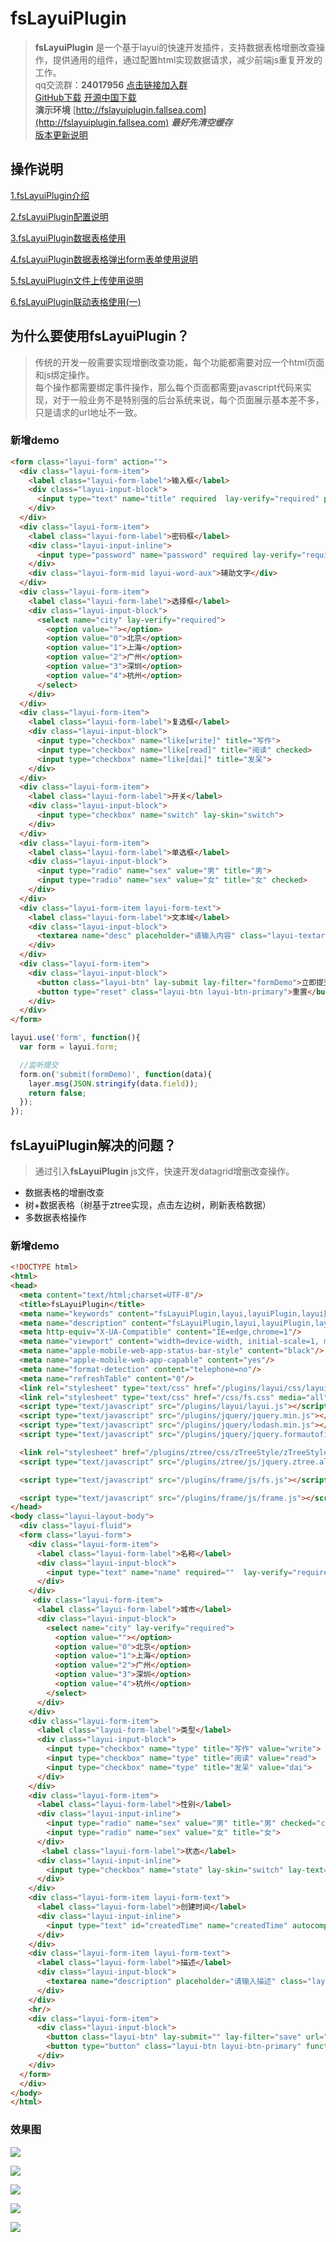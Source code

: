 # fsLayuiPlugin

> **fsLayuiPlugin** 是一个基于layui的快速开发插件，支持数据表格增删改查操作，提供通用的组件，通过配置html实现数据请求，减少前端js重复开发的工作。  
qq交流群：**24017956** [点击链接加入群](https://jq.qq.com/?_wv=1027&k=5uImi0a)  
> [GitHub下载](https://github.com/fallsea/fsLayuiPlugin)   [开源中国下载](https://gitee.com/fallsea/fsLayuiPlugin)  
> **演示环境** [http://fslayuiplugin.fallsea.com](http://fslayuiplugin.fallsea.com) ***最好先清空缓存***  
> [版本更新说明](https://github.com/fallsea/fsLayuiPlugin/releases)

## 操作说明

[1.fsLayuiPlugin介绍](http://www.itcto.cn/layui/fsLayuiPlugin%E4%BB%8B%E7%BB%8D/)  

[2.fsLayuiPlugin配置说明](http://www.itcto.cn/layui/fsLayuiPlugin%E9%85%8D%E7%BD%AE%E8%AF%B4%E6%98%8E/)  

[3.fsLayuiPlugin数据表格使用](http://www.itcto.cn/layui/fsLayuiPlugin%E6%95%B0%E6%8D%AE%E8%A1%A8%E6%A0%BC%E4%BD%BF%E7%94%A8/)  

[4.fsLayuiPlugin数据表格弹出form表单使用说明](http://www.itcto.cn/layui/fsLayuiPlugin%E6%95%B0%E6%8D%AE%E8%A1%A8%E6%A0%BC%E5%BC%B9%E5%87%BAform%E8%A1%A8%E5%8D%95%E8%AF%B4%E6%98%8E/)  

[5.fsLayuiPlugin文件上传使用说明](http://www.itcto.cn/layui/fsLayuiPlugin%E9%99%84%E4%BB%B6%E4%B8%8A%E4%BC%A0%E4%BD%BF%E7%94%A8%E8%AF%B4%E6%98%8E/)  

[6.fsLayuiPlugin联动表格使用(一)](http://www.itcto.cn/layui/linkageDatagrid/)  


## 为什么要使用fsLayuiPlugin？

> 传统的开发一般需要实现增删改查功能，每个功能都需要对应一个html页面和js绑定操作。  
> 每个操作都需要绑定事件操作，那么每个页面都需要javascript代码来实现，对于一般业务不是特别强的后台系统来说，每个页面展示基本差不多，只是请求的url地址不一致。


### 新增demo

```html
<form class="layui-form" action="">
  <div class="layui-form-item">
    <label class="layui-form-label">输入框</label>
    <div class="layui-input-block">
      <input type="text" name="title" required  lay-verify="required" placeholder="请输入标题" autocomplete="off" class="layui-input">
    </div>
  </div>
  <div class="layui-form-item">
    <label class="layui-form-label">密码框</label>
    <div class="layui-input-inline">
      <input type="password" name="password" required lay-verify="required" placeholder="请输入密码" autocomplete="off" class="layui-input">
    </div>
    <div class="layui-form-mid layui-word-aux">辅助文字</div>
  </div>
  <div class="layui-form-item">
    <label class="layui-form-label">选择框</label>
    <div class="layui-input-block">
      <select name="city" lay-verify="required">
        <option value=""></option>
        <option value="0">北京</option>
        <option value="1">上海</option>
        <option value="2">广州</option>
        <option value="3">深圳</option>
        <option value="4">杭州</option>
      </select>
    </div>
  </div>
  <div class="layui-form-item">
    <label class="layui-form-label">复选框</label>
    <div class="layui-input-block">
      <input type="checkbox" name="like[write]" title="写作">
      <input type="checkbox" name="like[read]" title="阅读" checked>
      <input type="checkbox" name="like[dai]" title="发呆">
    </div>
  </div>
  <div class="layui-form-item">
    <label class="layui-form-label">开关</label>
    <div class="layui-input-block">
      <input type="checkbox" name="switch" lay-skin="switch">
    </div>
  </div>
  <div class="layui-form-item">
    <label class="layui-form-label">单选框</label>
    <div class="layui-input-block">
      <input type="radio" name="sex" value="男" title="男">
      <input type="radio" name="sex" value="女" title="女" checked>
    </div>
  </div>
  <div class="layui-form-item layui-form-text">
    <label class="layui-form-label">文本域</label>
    <div class="layui-input-block">
      <textarea name="desc" placeholder="请输入内容" class="layui-textarea"></textarea>
    </div>
  </div>
  <div class="layui-form-item">
    <div class="layui-input-block">
      <button class="layui-btn" lay-submit lay-filter="formDemo">立即提交</button>
      <button type="reset" class="layui-btn layui-btn-primary">重置</button>
    </div>
  </div>
</form>
```

```javascript
layui.use('form', function(){
  var form = layui.form;

  //监听提交
  form.on('submit(formDemo)', function(data){
    layer.msg(JSON.stringify(data.field));
    return false;
  });
});
```
## fsLayuiPlugin解决的问题？

> 通过引入**fsLayuiPlugin** js文件，快速开发datagrid增删改查操作。  

* 数据表格的增删改查
* 树+数据表格（树基于ztree实现，点击左边树，刷新表格数据）
* 多数据表格操作

### 新增demo
```html
<!DOCTYPE html>
<html>
<head>
  <meta content="text/html;charset=UTF-8"/>
  <title>fsLayuiPlugin</title>
  <meta name="keywords" content="fsLayuiPlugin,layui,layuiPlugin,layui插件" />
  <meta name="description" content="fsLayuiPlugin,layui,layuiPlugin,layui插件" />
  <meta http-equiv="X-UA-Compatible" content="IE=edge,chrome=1"/>
  <meta name="viewport" content="width=device-width, initial-scale=1, maximum-scale=1"/>
  <meta name="apple-mobile-web-app-status-bar-style" content="black"/>
  <meta name="apple-mobile-web-app-capable" content="yes"/>
  <meta name="format-detection" content="telephone=no"/>
  <meta name="refreshTable" content="0"/>
  <link rel="stylesheet" type="text/css" href="/plugins/layui/css/layui.css" media="all"/>
  <link rel="stylesheet" type="text/css" href="/css/fs.css" media="all"/>
  <script type="text/javascript" src="/plugins/layui/layui.js"></script>
  <script type="text/javascript" src="/plugins/jquery/jquery.min.js"></script>
  <script type="text/javascript" src="/plugins/jquery/lodash.min.js"></script>
  <script type="text/javascript" src="/plugins/jquery/jquery.formautofill.js"></script>

  <link rel="stylesheet" href="/plugins/ztree/css/zTreeStyle/zTreeStyle.css" type="text/css"/>
  <script type="text/javascript" src="/plugins/ztree/js/jquery.ztree.all.min.js"></script>

  <script type="text/javascript" src="/plugins/frame/js/fs.js"></script>

  <script type="text/javascript" src="/plugins/frame/js/frame.js"></script>
</head>
<body class="layui-layout-body">
  <div class="layui-fluid">
  <form class="layui-form">
    <div class="layui-form-item">
      <label class="layui-form-label">名称</label>
      <div class="layui-input-block">
        <input type="text" name="name" required=""  lay-verify="required" placeholder="请输入名称" autocomplete="off" class="layui-input"/>
      </div>
    </div>
     <div class="layui-form-item">
      <label class="layui-form-label">城市</label>
      <div class="layui-input-block">
        <select name="city" lay-verify="required">
          <option value=""></option>
          <option value="0">北京</option>
          <option value="1">上海</option>
          <option value="2">广州</option>
          <option value="3">深圳</option>
          <option value="4">杭州</option>
        </select>
      </div>
    </div>
    <div class="layui-form-item">
      <label class="layui-form-label">类型</label>
      <div class="layui-input-block">
        <input type="checkbox" name="type" title="写作" value="write">
        <input type="checkbox" name="type" title="阅读" value="read">
        <input type="checkbox" name="type" title="发呆" value="dai">
      </div>
    </div>
    <div class="layui-form-item">
      <label class="layui-form-label">性别</label>
      <div class="layui-input-inline">
        <input type="radio" name="sex" value="男" title="男" checked="checked">
        <input type="radio" name="sex" value="女" title="女">
      </div>
       <label class="layui-form-label">状态</label>
      <div class="layui-input-inline">
        <input type="checkbox" name="state" lay-skin="switch" lay-text="开启|关闭" value="1" checked>
      </div>
    </div>
    <div class="layui-form-item layui-form-text">
      <label class="layui-form-label">创建时间</label>
      <div class="layui-input-inline">
        <input type="text" id="createdTime" name="createdTime" autocomplete="off" class="layui-input fsDate" dateType="datetime" />
      </div>
    </div>
    <div class="layui-form-item layui-form-text">
      <label class="layui-form-label">描述</label>
      <div class="layui-input-block">
        <textarea name="description" placeholder="请输入描述" class="layui-textarea"></textarea>
      </div>
    </div>
    <hr/>
    <div class="layui-form-item">
      <div class="layui-input-block">
        <button class="layui-btn" lay-submit="" lay-filter="save" url="/fsbus/1001">新增</button>
        <button type="button" class="layui-btn layui-btn-primary" function="close">关闭</button>
      </div>
    </div>
  </form>
  </div>
</body>
</html>

```

### 效果图

![](fsLayuiPlugin/images/datagrid.png)

![](fsLayuiPlugin/images/add.png)

![](fsLayuiPlugin/images/treeDatagrid.png)

![](fsLayuiPlugin/images/multiDatagrid.png)

![](fsLayuiPlugin/images/linkageDatagrid2.png)
